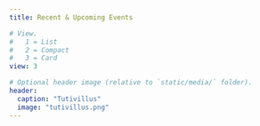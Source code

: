 ```yaml
---
title: Recent & Upcoming Events

# View.
#   1 = List
#   2 = Compact
#   3 = Card
view: 3

# Optional header image (relative to `static/media/` folder).
header:
  caption: "Tutivillus"
  image: "tutivillus.png"
---
```

